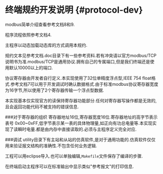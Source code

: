 终端规约开发说明 {#protocol-dev}
=============

modbus简单介绍查看参考文档8和9.

程序流程依照参考文档4.

主程序以动态加载动态库的方式调用本规约.

规约文本见参考文档.doc目录下有一些参考资料.若有冲突请以官方modbus/TCP说明书为准.modbus/TCP是通用协议.拥有自己的专属端口,但是我们终端还是使用默认10000以上的端口.

协议寄存器由开发者自行定义.本实现使用了32位单精度浮点型,IEEE 754 float格式.参考文档7可以用于开发调试时确认数据格式.由于标准modbus协议寄存器宽度为16字节,所以使用了2个寄存器传输一个浮点型数据.

本实现基本仅实现官方的读保持寄存器功能部分.任何对寄存器写操作都是无效的,且会返回功能代码不被支持的错误信息.

###对于寄存器的组织
寄存器地址16位,寄存器宽度16位.寄存器地址的高字节表示表号 0x00~0xFF,低字节表示某一表的具体物理量,如正向有功总电量等.本实现实现了读瞬时电量.都是由内存中直接读取的.必须与主程序定义完全对应.

###调试
utility目录下有主站和从站的仿真软件,是对于通用功能的.仿真软件仅仅用来验证报文结构的准确性.不包含任何业务逻辑.

工程可以用eclipse导入.也可以单独编辑,`Makefile`文件保存了编译的步骤.

在终端启动主程序可以在标准输出中显示类似"参考报文"的打印信息.
